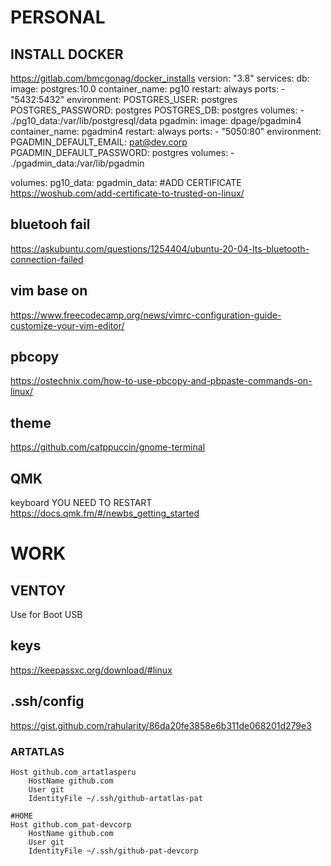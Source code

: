 # PERSONAL
## INSTALL DOCKER 
https://gitlab.com/bmcgonag/docker_installs
version: "3.8"
services:
  db:
    image: postgres:10.0
    container_name: pg10
    restart: always
    ports:
      - "5432:5432"
    environment:
      POSTGRES_USER: postgres
      POSTGRES_PASSWORD: postgres
      POSTGRES_DB: postgres
    volumes:
      - ./pg10_data:/var/lib/postgresql/data
  pgadmin:
    image: dpage/pgadmin4
    container_name: pgadmin4
    restart: always
    ports:
      - "5050:80"
    environment:
      PGADMIN_DEFAULT_EMAIL: pat@dev.corp
      PGADMIN_DEFAULT_PASSWORD: postgres
    volumes:
      - ./pgadmin_data:/var/lib/pgadmin

volumes:
  pg10_data:
  pgadmin_data:
#ADD CERTIFICATE
https://woshub.com/add-certificate-to-trusted-on-linux/
## bluetooh fail
https://askubuntu.com/questions/1254404/ubuntu-20-04-lts-bluetooth-connection-failed
## vim base on 
https://www.freecodecamp.org/news/vimrc-configuration-guide-customize-your-vim-editor/
## pbcopy 
https://ostechnix.com/how-to-use-pbcopy-and-pbpaste-commands-on-linux/
## theme
https://github.com/catppuccin/gnome-terminal
## QMK 
keyboard YOU NEED TO RESTART
https://docs.qmk.fm/#/newbs_getting_started
# WORK
## VENTOY 
Use for Boot USB
## keys
https://keepassxc.org/download/#linux
## .ssh/config 
https://gist.github.com/rahularity/86da20fe3858e6b311de068201d279e3
### ARTATLAS     
```
Host github.com_artatlasperu
    HostName github.com
    User git
    IdentityFile ~/.ssh/github-artatlas-pat
  
#HOME
Host github.com_pat-devcorp
    HostName github.com
    User git
    IdentityFile ~/.ssh/github-pat-devcorp
```
